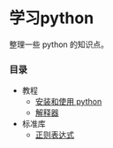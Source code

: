 # 学习python

整理一些 python 的知识点。

### 目录

* 教程
  - [安装和使用 python](doc/setup_usage.md)
  - [解释器](doc/interpreter.md)
* 标准库
  - [正则表达式](doc/regular_expression.md)
